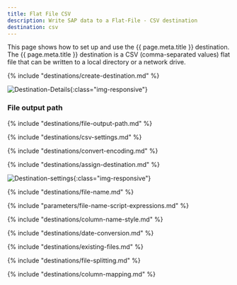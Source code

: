 ```yaml
---
title: Flat File CSV 
description: Write SAP data to a Flat-File - CSV destination
destination: csv
---
```


This page shows how to set up and use the {{ page.meta.title }} destination. 
The {{ page.meta.title }} destination is a CSV (comma-separated values) flat file that can be written to a local directory or a network drive.  

{% include "destinations/create-destination.md" %}

![Destination-Details](../../assets/images/documentation/destinations/flat-file-csv/destination-details.png){:class="img-responsive"}

### File output path

{% include "destinations/file-output-path.md" %}

{% include "destinations/csv-settings.md" %}

{% include "destinations/convert-encoding.md" %}

{% include "destinations/assign-destination.md" %}

![Destination-settings](../../assets/images/documentation/destinations/flat-file-csv/destination-settings.png){:class="img-responsive"}

{% include "destinations/file-name.md" %}

{% include "parameters/file-name-script-expressions.md" %}

{% include "destinations/column-name-style.md" %}

{% include "destinations/date-conversion.md" %}
 
{% include "destinations/existing-files.md" %}

{% include "destinations/file-splitting.md" %}

{% include "destinations/column-mapping.md" %}

